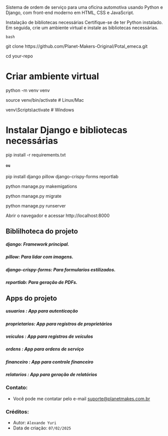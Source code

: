 Sistema de ordem de serviço para uma oficina automotiva usando Python e Django, com front-end moderno em HTML, CSS e JavaScript.

Instalação de bibliotecas necessárias
Certifique-se de ter Python instalado. Em seguida, crie um ambiente virtual e instale as bibliotecas necessárias.

`bash`

<p> git clone https://github.com/Planet-Makers-Original/Potal_emeca.git</p>
<p> cd your-repo</p>

# Criar ambiente virtual

<p>python -m venv venv</p>
<p>source venv/bin/activate # Linux/Mac</p>
<p>venv\Scripts\activate # Windows</p>

# Instalar Django e bibliotecas necessárias

<p> pip install -r requirements.txt</p>

#### `ou`

<p> pip install django pillow django-crispy-forms reportlab</p>

<p> python manage.py makemigations</p>
<p> python manage.py migrate</p>
<p> python manage.py runserver</p>
<p> Abrir o navegador e acessar http://localhost:8000</p>

## Biblilhoteca do projeto

##### django: Framework principal.

##### pillow: Para lidar com imagens.

##### django-crispy-forms: Para formularios estilizados.

##### reportlab: Para geração de PDFs.

## Apps do projeto

##### usuarios : App para autenticação

##### proprietarios: App para registros de proprietários

##### veiculos : App para registros de veículos

##### ordens : App para ordens de serviço

##### financeiro : App para controle financeiro

##### relatorios : App para geração de relatórios

### Contato:

- Você pode me contatar pelo e-mail [suporte@planetmakes.com.br](mailto:suporte@planetmakes.com.br)

### Créditos:

- Autor: `Alexande Yuri`
- Data de criação: `07/02/2025`
